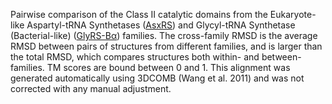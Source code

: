 Pairwise comparison of the Class II catalytic domains from the Eukaryote-like Aspartyl-tRNA Synthetases (<a href='/class2/asp2'>AsxRS</a>) and Glycyl-tRNA Synthetase (Bacterial-like) (<a href='/class2/gly2'>GlyRS-Bα</a>) families. 
	The cross-family RMSD is the average RMSD between pairs of structures from different families, and is
	 larger than the total RMSD, which compares structures both within- and between-families. TM scores are bound between 0 and 1. 
	 This alignment was generated automatically using 3DCOMB (Wang et al. 2011) and was not corrected with any manual adjustment.
